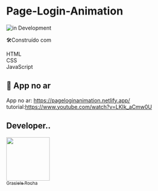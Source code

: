 # Page-Login-Animation


![in Development](https://img.shields.io/badge/Page%20-%20Login-red) 


🛠️Construído com

HTML <br>
CSS <br>
JavaScript


## 🚀 App no ar

App no ar: https://pageloginanimation.netlify.app/ <br>
tutorial:https://www.youtube.com/watch?v=LKIk_aCmw0U


## Developer..

[<img src="https://avatars.githubusercontent.com/u/104076058?v=4" width=115><br><sub>Grasiele Rocha</sub>](https://github.com/GrasieleRocha) 
